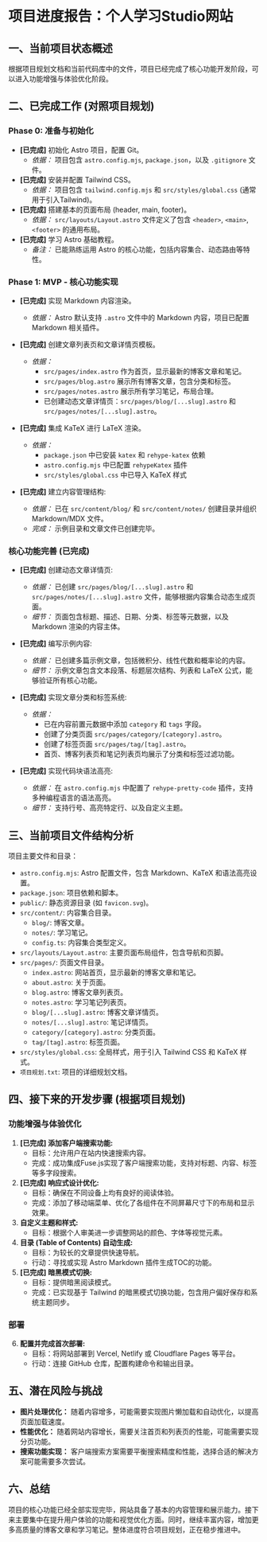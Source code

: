 # 项目进度报告：个人学习Studio网站

## 一、当前项目状态概述

根据项目规划文档和当前代码库中的文件，项目已经完成了核心功能开发阶段，可以进入功能增强与体验优化阶段。

## 二、已完成工作 (对照项目规划)

### Phase 0: 准备与初始化
*   **[已完成]** 初始化 Astro 项目，配置 Git。
    *   *依据：* 项目包含 `astro.config.mjs`, `package.json`，以及 `.gitignore` 文件。
*   **[已完成]** 安装并配置 Tailwind CSS。
    *   *依据：* 项目包含 `tailwind.config.mjs` 和 `src/styles/global.css` (通常用于引入Tailwind)。
*   **[已完成]** 搭建基本的页面布局 (header, main, footer)。
    *   *依据：* `src/layouts/Layout.astro` 文件定义了包含 `<header>`, `<main>`, `<footer>` 的通用布局。
*   **[已完成]** 学习 Astro 基础教程。
    *   *备注：* 已能熟练运用 Astro 的核心功能，包括内容集合、动态路由等特性。

### Phase 1: MVP - 核心功能实现
*   **[已完成]** 实现 Markdown 内容渲染。
    *   *依据：* Astro 默认支持 `.astro` 文件中的 Markdown 内容，项目已配置 Markdown 相关插件。
*   **[已完成]** 创建文章列表页和文章详情页模板。
    *   *依据：* 
        *   `src/pages/index.astro` 作为首页，显示最新的博客文章和笔记。
        *   `src/pages/blog.astro` 展示所有博客文章，包含分类和标签。
        *   `src/pages/notes.astro` 展示所有学习笔记，布局合理。
        *   已创建动态文章详情页：`src/pages/blog/[...slug].astro` 和 `src/pages/notes/[...slug].astro`。
*   **[已完成]** 集成 KaTeX 进行 LaTeX 渲染。
    *   *依据：* 
        *   `package.json` 中已安装 `katex` 和 `rehype-katex` 依赖
        *   `astro.config.mjs` 中已配置 `rehypeKatex` 插件
        *   `src/styles/global.css` 中已导入 KaTeX 样式
    
*  **[已完成]** 建立内容管理结构:
    *   *依据：* 已在 `src/content/blog/` 和 `src/content/notes/` 创建目录并组织 Markdown/MDX 文件。
    *   *完成：* 示例目录和文章文件已创建完毕。

### 核心功能完善 (已完成)

*   **[已完成]** 创建动态文章详情页:
    *   *依据：* 已创建 `src/pages/blog/[...slug].astro` 和 `src/pages/notes/[...slug].astro` 文件，能够根据内容集合动态生成页面。
    *   *细节：* 页面包含标题、描述、日期、分类、标签等元数据，以及 Markdown 渲染的内容主体。

*   **[已完成]** 编写示例内容:
    *   *依据：* 已创建多篇示例文章，包括微积分、线性代数和概率论的内容。
    *   *细节：* 示例文章包含文本段落、标题层次结构、列表和 LaTeX 公式，能够验证所有核心功能。

*   **[已完成]** 实现文章分类和标签系统:
    *   *依据：* 
        *   已在内容前置元数据中添加 `category` 和 `tags` 字段。
        *   创建了分类页面 `src/pages/category/[category].astro`。
        *   创建了标签页面 `src/pages/tag/[tag].astro`。
        *   首页、博客列表页和笔记列表页均展示了分类和标签过滤功能。

*   **[已完成]** 实现代码块语法高亮:
    *   *依据：* 在 `astro.config.mjs` 中配置了 `rehype-pretty-code` 插件，支持多种编程语言的语法高亮。
    *   *细节：* 支持行号、高亮特定行、以及自定义主题。

## 三、当前项目文件结构分析

项目主要文件和目录：
*   `astro.config.mjs`: Astro 配置文件，包含 Markdown、KaTeX 和语法高亮设置。
*   `package.json`: 项目依赖和脚本。
*   `public/`: 静态资源目录 (如 `favicon.svg`)。
*   `src/content/`: 内容集合目录。
    *   `blog/`: 博客文章。
    *   `notes/`: 学习笔记。
    *   `config.ts`: 内容集合类型定义。
*   `src/layouts/Layout.astro`: 主要页面布局组件，包含导航和页脚。
*   `src/pages/`: 页面文件目录。
    *   `index.astro`: 网站首页，显示最新的博客文章和笔记。
    *   `about.astro`: 关于页面。
    *   `blog.astro`: 博客文章列表页。
    *   `notes.astro`: 学习笔记列表页。
    *   `blog/[...slug].astro`: 博客文章详情页。
    *   `notes/[...slug].astro`: 笔记详情页。
    *   `category/[category].astro`: 分类页面。
    *   `tag/[tag].astro`: 标签页面。
*   `src/styles/global.css`: 全局样式，用于引入 Tailwind CSS 和 KaTeX 样式。
*   `项目规划.txt`: 项目的详细规划文档。

## 四、接下来的开发步骤 (根据项目规划)

### 功能增强与体验优化
1.  **[已完成] 添加客户端搜索功能:**
    *   目标：允许用户在站内快速搜索内容。
    *   完成：成功集成Fuse.js实现了客户端搜索功能，支持对标题、内容、标签等多字段搜索。
2.  **[已完成] 响应式设计优化:**
    *   目标：确保在不同设备上均有良好的阅读体验。
    *   完成：添加了移动端菜单、优化了各组件在不同屏幕尺寸下的布局和显示效果。
3.  **自定义主题和样式:**
    *   目标：根据个人审美进一步调整网站的颜色、字体等视觉元素。
4.  **目录 (Table of Contents) 自动生成:**
    *   目标：为较长的文章提供快速导航。
    *   行动：寻找或实现 Astro Markdown 插件生成TOC的功能。
5.  **[已完成] 暗黑模式切换:**
    *   目标：提供暗黑阅读模式。
    *   完成：已实现基于 Tailwind 的暗黑模式切换功能，包含用户偏好保存和系统主题同步。

### 部署
6.  **配置并完成首次部署:**
    *   目标：将网站部署到 Vercel, Netlify 或 Cloudflare Pages 等平台。
    *   行动：连接 GitHub 仓库，配置构建命令和输出目录。

## 五、潜在风险与挑战
*   **图片处理优化：** 随着内容增多，可能需要实现图片懒加载和自动优化，以提高页面加载速度。
*   **性能优化：** 随着网站内容增长，需要关注首页和列表页的性能，可能需要实现分页功能。
*   **搜索功能实现：** 客户端搜索方案需要平衡搜索精度和性能，选择合适的解决方案可能需要多次尝试。

## 六、总结
项目的核心功能已经全部实现完毕，网站具备了基本的内容管理和展示能力。接下来主要集中在提升用户体验的功能和视觉优化方面。同时，继续丰富内容，增加更多高质量的博客文章和学习笔记。整体进度符合项目规划，正在稳步推进中。
